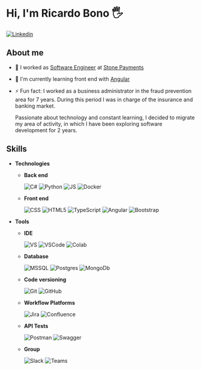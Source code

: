 # Hi, I'm Ricardo Bono 🖐️

[![Linkedin](https://img.shields.io/badge/LinkedIn-0077B5?style=for-the-badge&logo=linkedin&logoColor=white)](https://www.linkedin.com/in/ricardobono/)


## **About me**

- 🔭 I worked as [Software Engineer](https://stone-payments.github.io/stone-career-framework/swe/swe2/) at [Stone Payments](https://github.com/stone-payments)
- 🌱 I'm currently learning front end with [Angular](https://https://angular.io/)
- ⚡ Fun fact: I worked as a business administrator in the fraud prevention area for 7 years. During this period I was in charge of the insurance and banking market. 

  Passionate about technology and constant learning, I decided to migrate my area of ​​activity, in which I have been exploring software development for 2 years.

## **Skills**

- **Technologies**

  -  **Back end**

      ![C#](https://img.shields.io/badge/C%23-%23512BD4?style=for-the-badge&logo=.NET)
      ![Python](https://img.shields.io/badge/Python-3776AB?style=for-the-badge&logo=python&logoColor=white)
      ![JS](https://img.shields.io/badge/JavaScript-%23F7DF1E?style=for-the-badge&logo=JavaScript&logoColor=black)
      ![Docker](https://img.shields.io/badge/Docker-%232496ED?style=for-the-badge&logo=docker&logoColor=white)



  - **Front end**


    ![CSS](https://img.shields.io/badge/CSS3-1572B6?style=for-the-badge&logo=css3&logoColor=white)
    ![HTML5](https://img.shields.io/badge/HTML5-E34F26?style=for-the-badge&logo=html5&logoColor=white)
    ![TypeScript](https://img.shields.io/badge/TypeScript-007ACC?style=for-the-badge&logo=typescript&logoColor=white)
    ![Angular](https://img.shields.io/badge/Angular-DD0031?style=for-the-badge&logo=angular&logoColor=white)
    ![Bootstrap](https://img.shields.io/badge/Bootstrap-563D7C?style=for-the-badge&logo=bootstrap&logoColor=white)


- **Tools**

  -  **IDE**

      ![VS](https://img.shields.io/badge/Visual_Studio-5C2D91?style=for-the-badge&logo=visual%20studio&logoColor=white)
      ![VSCode](https://img.shields.io/badge/Visual_Studio_Code-0078D4?style=for-the-badge&logo=visual%20studio%20code&logoColor=white)
      ![Colab](https://img.shields.io/badge/Colab-F9AB00?style=for-the-badge&logo=googlecolab&color=525252)

  -  **Database**

      ![MSSQL](https://img.shields.io/badge/MSSQL-%23CC2927?style=for-the-badge&logo=microsoftsqlserver)
      ![Postgres](https://img.shields.io/badge/Postgres-%234169E1?style=for-the-badge&logo=postgresql&logoColor=white)
      ![MongoDb](https://img.shields.io/badge/MongoDB-4EA94B?style=for-the-badge&logo=mongodb&logoColor=white)


  -  **Code versioning**

      ![Git](https://img.shields.io/badge/Git-%23F05032?style=for-the-badge&logo=git&logoColor=white)
      ![GitHub](https://img.shields.io/badge/GitHub-%23181717?style=for-the-badge&logo=github)
  
  -  **Workflow Platforms**

      ![Jira](https://img.shields.io/badge/Jira-%230052CC?style=for-the-badge&logo=jira)
      ![Confluence](https://img.shields.io/badge/Confluence-%23172B4D?style=for-the-badge&logo=confluence)
      


  - **API Tests**

      ![Postman](https://img.shields.io/badge/Postman-%23FF6C37?style=for-the-badge&logo=postman&logoColor=white)
      ![Swagger](https://img.shields.io/badge/-Swagger-%23Clojure?style=for-the-badge&logo=swagger&logoColor=white)


  -  **Group**

      ![Slack](https://img.shields.io/badge/Slack-4A154B?style=for-the-badge&logo=slack&logoColor=white)
      ![Teams](https://img.shields.io/badge/Microsoft_Teams-6264A7?style=for-the-badge&logo=microsoft-teams&logoColor=white)
